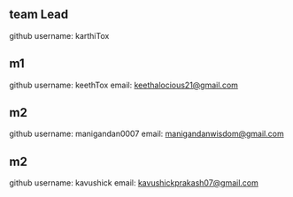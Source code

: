 ## team Lead

github username: karthiTox

## m1

github username: keethTox
email: keethalocious21@gmail.com

## m2

github username: manigandan0007
email: manigandanwisdom@gmail.com

## m2

github username: kavushick
email: kavushickprakash07@gmail.com